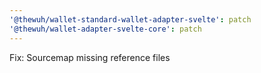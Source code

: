```yaml
---
'@thewuh/wallet-standard-wallet-adapter-svelte': patch
'@thewuh/wallet-adapter-svelte-core': patch
---
```


Fix: Sourcemap missing reference files
